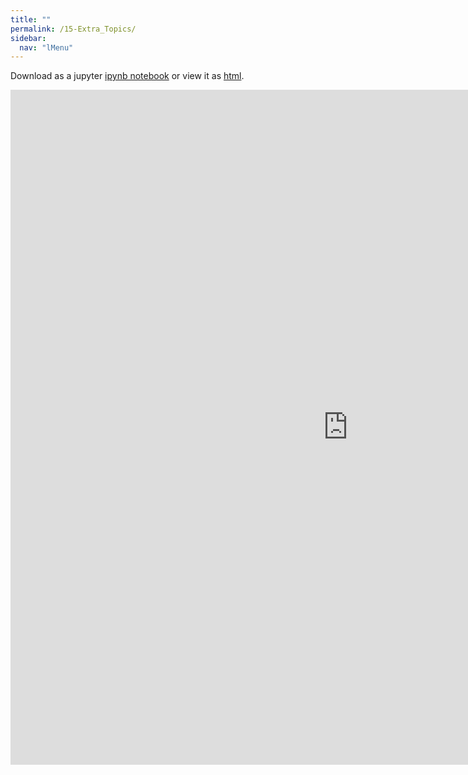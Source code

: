 ```yaml
---
title: ""
permalink: /15-Extra_Topics/
sidebar:
  nav: "lMenu"
---
```


Download as a jupyter [ipynb notebook](https://datascience-intro.github.io/1MS041-2025/notebooks/15-Extra_Topics.ipynb) or view it as [html](https://datascience-intro.github.io/1MS041-2025/notebooks/15-Extra_Topics.html).

<iframe src="https://datascience-intro.github.io/1MS041-2025/notebooks/15-Extra_Topics.html" width="1080" height="1080" frameborder="0"></iframe>

    